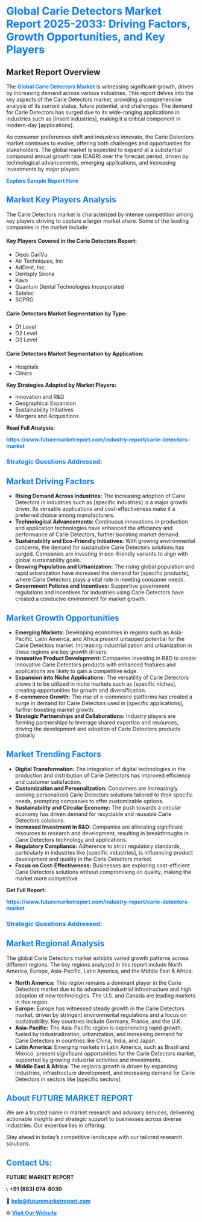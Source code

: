 <h1 style="color: #007BFF;">Global Carie Detectors Market Report 2025-2033: Driving Factors, Growth Opportunities, and Key Players</h1>

<section id="overview">
<h2>Market Report Overview</h2>
<p>The <a href="https://www.futuremarketreport.com/industry-report/carie-detectors-market" style="color: #007BFF; text-decoration: none;"><strong>Global Carie Detectors Market</strong></a> is witnessing significant growth, driven by increasing demand across various industries. This report delves into the key aspects of the Carie Detectors market, providing a comprehensive analysis of its current status, future potential, and challenges. The demand for Carie Detectors has surged due to its wide-ranging applications in industries such as [insert industries], making it a critical component in modern-day [applications].</p>
<p>As consumer preferences shift and industries innovate, the Carie Detectors market continues to evolve, offering both challenges and opportunities for stakeholders. The global market is expected to expand at a substantial compound annual growth rate (CAGR) over the forecast period, driven by technological advancements, emerging applications, and increasing investments by major players.</p>
</section>

<section id="overview">
<p><a href="https://www.futuremarketreport.com/request-sample/reportId=32921" style="color: #007BFF; text-decoration: none;"><strong>Explore Sample Report Here</strong></a></p>
</section>

<section id="key-players">
<h2 style="color: #007BFF;">Market Key Players Analysis</h2>
<p>The Carie Detectors market is characterized by intense competition among key players striving to capture a larger market share. Some of the leading companies in the market include:</p>
<h4>Key Players Covered in the Carie Detectors Report:</h4>
<ul><li>Dexis CariVu</li><li>Air Techniques, Inc</li><li>AdDent, Inc.</li><li>Dentsply Sirona</li><li>Kavo</li><li>Quantum Dental Technologies Incorporated</li><li>Satelec</li><li>SOPRO</li></ul>
<h4>Carie Detectors Market Segmentation by Type:</h4>
<ul><li>D1 Level</li><li>D2 Level</li><li>D3 Level</li></ul>

<h4>Carie Detectors Market Segmentation by Application:</h4>
<ul><li>Hospitals</li><li>Clinics</li></ul>
<p><strong>Key Strategies Adopted by Market Players:</strong></p>
<ul>
<li>Innovation and R&D</li>
<li>Geographical Expansion</li>
<li>Sustainability Initiatives</li>
<li>Mergers and Acquisitions</li>
</ul>
</section>

<section>
<p><strong>Read Full Analysis: </strong></p><a href="https://www.futuremarketreport.com/industry-report/carie-detectors-market" style="color: #007BFF; text-decoration: none;"><strong>https://www.futuremarketreport.com/industry-report/carie-detectors-market</strong></a>
<h3 style="color: #007BFF;">Strategic Questions Addressed:</h3>
</section>

<section id="driving-factors">
<h2 style="color: #007BFF;">Market Driving Factors</h2>
<ul>
<li><strong>Rising Demand Across Industries:</strong> The increasing adoption of Carie Detectors in industries such as [specific industries] is a major growth driver. Its versatile applications and cost-effectiveness make it a preferred choice among manufacturers.</li>
<li><strong>Technological Advancements:</strong> Continuous innovations in production and application technologies have enhanced the efficiency and performance of Carie Detectors, further boosting market demand.</li>
<li><strong>Sustainability and Eco-Friendly Initiatives:</strong> With growing environmental concerns, the demand for sustainable Carie Detectors solutions has surged. Companies are investing in eco-friendly variants to align with global sustainability goals.</li>
<li><strong>Growing Population and Urbanization:</strong> The rising global population and rapid urbanization have increased the demand for [specific products], where Carie Detectors plays a vital role in meeting consumer needs.</li>
<li><strong>Government Policies and Incentives:</strong> Supportive government regulations and incentives for industries using Carie Detectors have created a conducive environment for market growth.</li>
</ul>
</section>

<section id="growth-opportunities">
<h2 style="color: #007BFF;">Market Growth Opportunities</h2>
<ul>
<li><strong>Emerging Markets:</strong> Developing economies in regions such as Asia-Pacific, Latin America, and Africa present untapped potential for the Carie Detectors market. Increasing industrialization and urbanization in these regions are key growth drivers.</li>
<li><strong>Innovative Product Development:</strong> Companies investing in R&D to create innovative Carie Detectors products with enhanced features and applications are likely to gain a competitive edge.</li>
<li><strong>Expansion into Niche Applications:</strong> The versatility of Carie Detectors allows it to be utilized in niche markets such as [specific niches], creating opportunities for growth and diversification.</li>
<li><strong>E-commerce Growth:</strong> The rise of e-commerce platforms has created a surge in demand for Carie Detectors used in [specific applications], further boosting market growth.</li>
<li><strong>Strategic Partnerships and Collaborations:</strong> Industry players are forming partnerships to leverage shared expertise and resources, driving the development and adoption of Carie Detectors products globally.</li>
</ul>
</section>

<section id="trending-factors">
<h2 style="color: #007BFF;">Market Trending Factors</h2>
<ul>
<li><strong>Digital Transformation:</strong> The integration of digital technologies in the production and distribution of Carie Detectors has improved efficiency and customer satisfaction.</li>
<li><strong>Customization and Personalization:</strong> Consumers are increasingly seeking personalized Carie Detectors solutions tailored to their specific needs, prompting companies to offer customizable options.</li>
<li><strong>Sustainability and Circular Economy:</strong> The push towards a circular economy has driven demand for recyclable and reusable Carie Detectors solutions.</li>
<li><strong>Increased Investment in R&D:</strong> Companies are allocating significant resources to research and development, resulting in breakthroughs in Carie Detectors technology and applications.</li>
<li><strong>Regulatory Compliance:</strong> Adherence to strict regulatory standards, particularly in industries like [specific industries], is influencing product development and quality in the Carie Detectors market.</li>
<li><strong>Focus on Cost-Effectiveness:</strong> Businesses are exploring cost-efficient Carie Detectors solutions without compromising on quality, making the market more competitive.</li>
</ul>
</section>

<section>
<p><strong>Get Full Report: </strong></p><a href="https://www.futuremarketreport.com/industry-report/carie-detectors-market" style="color: #007BFF; text-decoration: none;"><strong>https://www.futuremarketreport.com/industry-report/carie-detectors-market</strong></a>
<h3 style="color: #007BFF;">Strategic Questions Addressed:</h3>
</section>


<section id="regional-analysis">
<h2 style="color: #007BFF;">Market Regional Analysis</h2>
<p>The global Carie Detectors market exhibits varied growth patterns across different regions. The key regions analyzed in this report include North America, Europe, Asia-Pacific, Latin America, and the Middle East & Africa:</p>
<ul>
<li><strong>North America:</strong> This region remains a dominant player in the Carie Detectors market due to its advanced industrial infrastructure and high adoption of new technologies. The U.S. and Canada are leading markets in this region.</li>
<li><strong>Europe:</strong> Europe has witnessed steady growth in the Carie Detectors market, driven by stringent environmental regulations and a focus on sustainability. Key countries include Germany, France, and the U.K.</li>
<li><strong>Asia-Pacific:</strong> The Asia-Pacific region is experiencing rapid growth, fueled by industrialization, urbanization, and increasing demand for Carie Detectors in countries like China, India, and Japan.</li>
<li><strong>Latin America:</strong> Emerging markets in Latin America, such as Brazil and Mexico, present significant opportunities for the Carie Detectors market, supported by growing industrial activities and investments.</li>
<li><strong>Middle East & Africa:</strong> The region’s growth is driven by expanding industries, infrastructure development, and increasing demand for Carie Detectors in sectors like [specific sectors].</li>
</ul>
</section>

<footer>
<h2 style="color: #007BFF;">About FUTURE MARKET REPORT</h2>
<p>We are a trusted name in market research and advisory services, delivering actionable insights and strategic support to businesses across diverse industries. Our expertise lies in offering:</p>

<p>Stay ahead in today’s competitive landscape with our tailored research solutions.</p>

<h2 style="color: #007BFF;">Contact Us:</h2>
<p><strong>FUTURE MARKET REPORT</strong></p>
<p>📞 <strong>+91 (883) 074-8030</strong></p>
<p>📧 <strong><a href="mailto:help@futuremarketreport.com" style="color: #007BFF;">help@futuremarketreport.com</a></strong></p>
<p>🌐 <strong><a href="https://www.futuremarketreport.com/" style="color: #007BFF;">Visit Our Website</a></strong></p>
</footer>